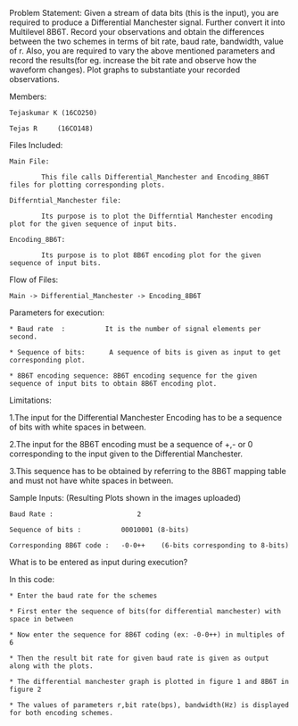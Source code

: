Problem Statement:  Given a stream of data bits (this is the input), you are required to produce a Differential  Manchester  signal.
                    Further  convert  it  into  Multilevel  8B6T. Record your observations and obtain the differences between the 
                    two schemes in terms of bit rate, baud rate, bandwidth, value of r. Also, you are required to vary the above 
                    mentioned parameters and record the results(for eg. increase the bit rate and observe how the waveform changes).
                    Plot graphs to substantiate your recorded observations.


Members:

    Tejaskumar K (16CO250)
    
    Tejas R     (16CO148)
    
Files Included:
    
    Main File:
    
            This file calls Differential_Manchester and Encoding_8B6T files for plotting corresponding plots.

    Differntial_Manchester file:
    
            Its purpose is to plot the Differntial Manchester encoding plot for the given sequence of input bits.
    
    Encoding_8B6T:
    
            Its purpose is to plot 8B6T encoding plot for the given sequence of input bits.
            
Flow of Files:
        
    Main -> Differential_Manchester -> Encoding_8B6T

Parameters for execution:
    
    * Baud rate  :          It is the number of signal elements per second.
    
    * Sequence of bits:      A sequence of bits is given as input to get corresponding plot.
    
    * 8B6T encoding sequence: 8B6T encoding sequence for the given sequence of input bits to obtain 8B6T encoding plot. 
    
Limitations:

1.The input for the Differential Manchester Encoding has to be a sequence of bits with white spaces in between.

2.The input for the 8B6T encoding must be a sequence of +,- or 0 corresponding to the input given to the Differential Manchester.

3.This sequence has to be obtained by referring to the 8B6T mapping table and must not have white spaces in between.

    
Sample Inputs:      (Resulting Plots shown in the images uploaded)

    Baud Rate :                     2
    
    Sequence of bits :          00010001 (8-bits)
    
    Corresponding 8B6T code :   -0-0++    (6-bits corresponding to 8-bits)
    
    
What is to be entered as input during execution?

In this code:

	* Enter the baud rate for the schemes

	* First enter the sequence of bits(for differential manchester) with space in between
	
	* Now enter the sequence for 8B6T coding (ex: -0-0++) in multiples of 6
	
	* Then the result bit rate for given baud rate is given as output along with the plots.
	
	* The differential manchester graph is plotted in figure 1 and 8B6T in figure 2
	
	* The values of parameters r,bit rate(bps), bandwidth(Hz) is displayed for both encoding schemes.